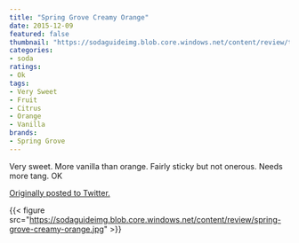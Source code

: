 ```yaml
---
title: "Spring Grove Creamy Orange"
date: 2015-12-09
featured: false
thumbnail: "https://sodaguideimg.blob.core.windows.net/content/review/thumbs/spring-grove-creamy-orange.jpg"
categories:
- soda
ratings:
- Ok
tags:
- Very Sweet
- Fruit
- Citrus
- Orange
- Vanilla
brands:
- Spring Grove
---
```


Very sweet. More vanilla than orange. Fairly sticky but not onerous. Needs more tang. OK

[Originally posted to Twitter.](https://twitter.com/Cavorter/status/674670411049803777)

{{< figure src="https://sodaguideimg.blob.core.windows.net/content/review/spring-grove-creamy-orange.jpg" >}}
